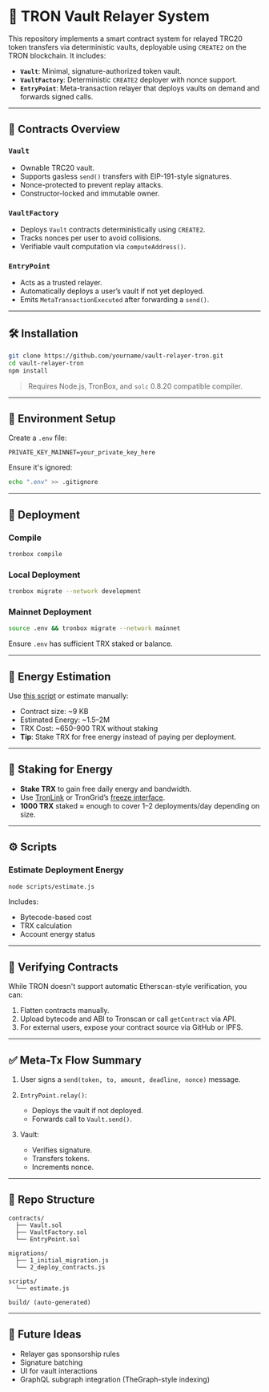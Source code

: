# 🔐 TRON Vault Relayer System

This repository implements a smart contract system for relayed TRC20 token transfers via deterministic vaults, deployable using `CREATE2` on the TRON blockchain. It includes:

* **`Vault`**: Minimal, signature-authorized token vault.
* **`VaultFactory`**: Deterministic `CREATE2` deployer with nonce support.
* **`EntryPoint`**: Meta-transaction relayer that deploys vaults on demand and forwards signed calls.

---

## 📆 Contracts Overview

### `Vault`

* Ownable TRC20 vault.
* Supports gasless `send()` transfers with EIP-191-style signatures.
* Nonce-protected to prevent replay attacks.
* Constructor-locked and immutable owner.

### `VaultFactory`

* Deploys `Vault` contracts deterministically using `CREATE2`.
* Tracks nonces per user to avoid collisions.
* Verifiable vault computation via `computeAddress()`.

### `EntryPoint`

* Acts as a trusted relayer.
* Automatically deploys a user’s vault if not yet deployed.
* Emits `MetaTransactionExecuted` after forwarding a `send()`.

---

## 🛠 Installation

```bash
git clone https://github.com/yourname/vault-relayer-tron.git
cd vault-relayer-tron
npm install
```

> Requires Node.js, TronBox, and `solc` 0.8.20 compatible compiler.

---

## 🔐 Environment Setup

Create a `.env` file:

```dotenv
PRIVATE_KEY_MAINNET=your_private_key_here
```

Ensure it's ignored:

```bash
echo ".env" >> .gitignore
```

---

## 🚀 Deployment

### Compile

```bash
tronbox compile
```

### Local Deployment

```bash
tronbox migrate --network development
```

### Mainnet Deployment

```bash
source .env && tronbox migrate --network mainnet
```

Ensure `.env` has sufficient TRX staked or balance.

---

## 📏 Energy Estimation

Use [this script](#) or estimate manually:

* Contract size: \~9 KB
* Estimated Energy: \~1.5–2M
* TRX Cost: \~650–900 TRX without staking
* **Tip**: Stake TRX for free energy instead of paying per deployment.

---

## 💫 Staking for Energy

* **Stake TRX** to gain free daily energy and bandwidth.
* Use [TronLink](https://www.tronlink.org/) or TronGrid’s [freeze interface](https://tronscan.org/#/wallet/resources).
* **1000 TRX** staked ≈ enough to cover 1–2 deployments/day depending on size.

---

## ⚙️ Scripts

### Estimate Deployment Energy

```bash
node scripts/estimate.js
```

Includes:

* Bytecode-based cost
* TRX calculation
* Account energy status

---

## 📜 Verifying Contracts

While TRON doesn't support automatic Etherscan-style verification, you can:

1. Flatten contracts manually.
2. Upload bytecode and ABI to Tronscan or call `getContract` via API.
3. For external users, expose your contract source via GitHub or IPFS.

---

## ✅ Meta-Tx Flow Summary

1. User signs a `send(token, to, amount, deadline, nonce)` message.
2. `EntryPoint.relay()`:

   * Deploys the vault if not deployed.
   * Forwards call to `Vault.send()`.
3. Vault:

   * Verifies signature.
   * Transfers tokens.
   * Increments nonce.

---

## 📂 Repo Structure

```
contracts/
  ├── Vault.sol
  ├── VaultFactory.sol
  └── EntryPoint.sol

migrations/
  ├── 1_initial_migration.js
  └── 2_deploy_contracts.js

scripts/
  └── estimate.js

build/ (auto-generated)
```

---

## 🤠 Future Ideas

* Relayer gas sponsorship rules
* Signature batching
* UI for vault interactions
* GraphQL subgraph integration (TheGraph-style indexing)
